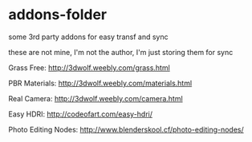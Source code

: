 # addons-folder
some 3rd party addons for easy transf and sync

these are not mine, I'm not the author, I'm just storing them for sync


Grass Free: http://3dwolf.weebly.com/grass.html

PBR Materials: http://3dwolf.weebly.com/materials.html

Real Camera: http://3dwolf.weebly.com/camera.html

Easy HDRI: http://codeofart.com/easy-hdri/

Photo Editing Nodes: http://www.blenderskool.cf/photo-editing-nodes/
